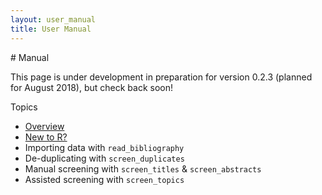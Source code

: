 ```yaml
---
layout: user_manual
title: User Manual
---
```

<head>
  <!-- Global site tag (gtag.js) - Google Analytics -->
  <script async src="https://www.googletagmanager.com/gtag/js?id=UA-121833450-2"></script>
  <script>
    window.dataLayer = window.dataLayer || [];
    function gtag(){dataLayer.push(arguments);}
    gtag('js', new Date());

    gtag('config', 'UA-121833450-2');
  </script>
</head>
# Manual

This page is under development in preparation for version 0.2.3 (planned for August 2018), but check back soon!

Topics
- <a href="/manual/chapter_1_overview.html">Overview</a>
- <a href="/manual/appendix_1_new_to_R.html">New to R?</a>
- Importing data with <code>read_bibliography</code>
- De-duplicating with <code>screen_duplicates</code>
- Manual screening with <code>screen_titles</code> & <code>screen_abstracts</code>
- Assisted screening with <code>screen_topics</code>